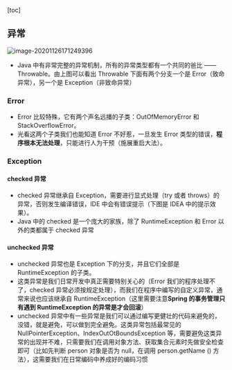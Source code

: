 [toc]
## 异常
![image-20201126171249396](https://kingcall.oss-cn-hangzhou.aliyuncs.com/blog/img/2020/11/26/17:12:50-image-20201126171249396.png)
- Java 中有非常完整的异常机制，所有的异常类型都有一个共同的爸比 ——Throwable。由上图可以看出 Throwable 下面有两个分支一个是 Error（致命异常），另一个是 Exception（非致命异常）

###  Error
- Error 比较特殊，它有两个声名远播的子类：OutOfMemoryError 和 StackOverflowError。
- 光看这两个子类我们也能知道 Error 不好惹，一旦发生 Error 类型的错误，**程序根本无法处理**，只能进行人为干预（施展重启大法）。

### Exception 
#### checked 异常

- checked 异常继承自 Exception，需要进行显式处理（try 或者 throws）的异常，否则发生编译错误，IDE 中会有错误提示（下图是 IDEA 中的提示效果）。
- Java 中的 checked 是一个庞大的家族，除了 RuntimeException 和 Error 以外的类都属于 checked 异常
#### unchecked 异常
- unchecked 异常也是 Exception 下的分支，并且它们全部是 RuntimeException 的子类。
- 这类异常是我们日常开发中真正需要特别关心的（Error 我们的程序处理不了，checked 异常必须按规定处理），而我们在程序中编写的自定义异常，通常来说也应该继承自 RuntimeException（这里需要注意**Spring 的事务管理只有遇到 RuntimeException 的异常是才会回滚**）
- unchecked 异常中有一些异常是我们可以通过编写更健壮的代码来避免的，没错，就是避免，可以做到完全避免。这类异常包括最常见的 NullPointerException、IndexOutOtBoundsException 等，需要避免这类异常的出现并不难，只需要我们在调用对象方法、获取集合元素时先做安全检查即可（比如先判断 person 对象是否为 null，在调用 person.getName () 方法），这需要我们在日常编码中养成好的编码习惯
